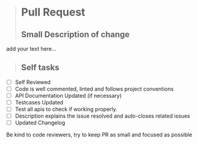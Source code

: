 > # Pull Request
> ## Small Description of change

add your text here...

> ## Self tasks

-  [ ] Self Reviewed
-  [ ] Code is well commented, linted and follows project conventions
-  [ ] API Documentation Updated (if necessary)
-  [ ] Testcases Updated
-  [ ] Test all apis to check if working properly.
-  [ ] Description explains the issue resolved and auto-closes related issues
-  [ ] Updated Changelog

Be kind to code reviewers, try to keep PR as small and focused as possible
